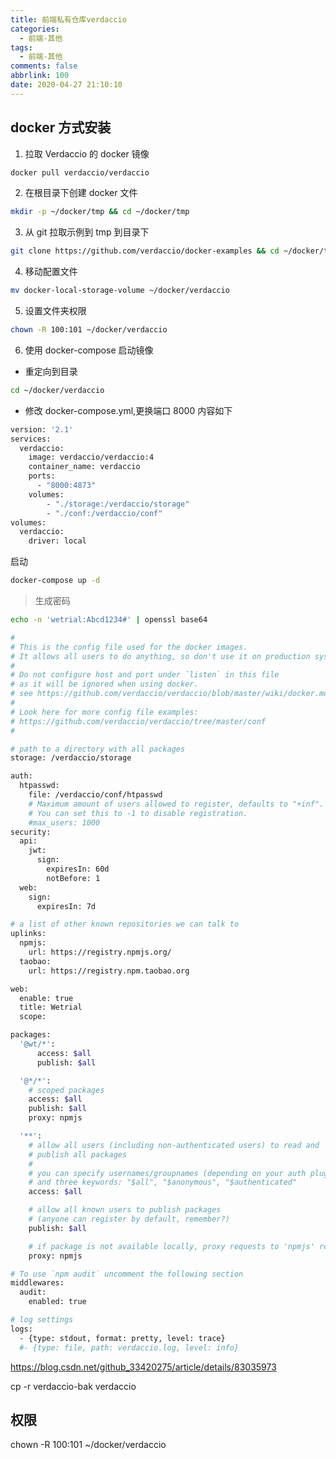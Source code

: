 ```yaml
---
title: 前端私有仓库verdaccio
categories:
  - 前端-其他
tags:
  - 前端-其他
comments: false
abbrlink: 100
date: 2020-04-27 21:10:10
---
```


## docker 方式安装

1. 拉取 Verdaccio 的 docker 镜像

```bash
docker pull verdaccio/verdaccio
```

2. 在根目录下创建 docker 文件

```bash
mkdir -p ~/docker/tmp && cd ~/docker/tmp
```

3. 从 git 拉取示例到 tmp 到目录下

```bash
git clone https://github.com/verdaccio/docker-examples && cd ~/docker/tmp/docker-examples
```

4. 移动配置文件

```bash
mv docker-local-storage-volume ~/docker/verdaccio
```

5. 设置文件夹权限

```bash
chown -R 100:101 ~/docker/verdaccio
```

6. 使用 docker-compose 启动镜像

- 重定向到目录

```bash
cd ~/docker/verdaccio
```

- 修改 docker-compose.yml,更换端口 8000 内容如下

```bash
version: '2.1'
services:
  verdaccio:
    image: verdaccio/verdaccio:4
    container_name: verdaccio
    ports:
      - "8000:4873"
    volumes:
        - "./storage:/verdaccio/storage"
        - "./conf:/verdaccio/conf"
volumes:
  verdaccio:
    driver: local
```

启动

```bash
docker-compose up -d
```

> 生成密码

```bash
echo -n 'wetrial:Abcd1234#' | openssl base64
```

```bash
#
# This is the config file used for the docker images.
# It allows all users to do anything, so don't use it on production systems.
#
# Do not configure host and port under `listen` in this file
# as it will be ignored when using docker.
# see https://github.com/verdaccio/verdaccio/blob/master/wiki/docker.md#docker-and-custom-port-configuration
#
# Look here for more config file examples:
# https://github.com/verdaccio/verdaccio/tree/master/conf
#

# path to a directory with all packages
storage: /verdaccio/storage

auth:
  htpasswd:
    file: /verdaccio/conf/htpasswd
    # Maximum amount of users allowed to register, defaults to "+inf".
    # You can set this to -1 to disable registration.
    #max_users: 1000
security:
  api:
    jwt:
      sign:
        expiresIn: 60d
        notBefore: 1
  web:
    sign:
      expiresIn: 7d

# a list of other known repositories we can talk to
uplinks:
  npmjs:
    url: https://registry.npmjs.org/
  taobao:
    url: https://registry.npm.taobao.org

web:
  enable: true
  title: Wetrial
  scope:

packages:
  '@wt/*':
      access: $all
      publish: $all

  '@*/*':
    # scoped packages
    access: $all
    publish: $all
    proxy: npmjs

  '**':
    # allow all users (including non-authenticated users) to read and
    # publish all packages
    #
    # you can specify usernames/groupnames (depending on your auth plugin)
    # and three keywords: "$all", "$anonymous", "$authenticated"
    access: $all

    # allow all known users to publish packages
    # (anyone can register by default, remember?)
    publish: $all

    # if package is not available locally, proxy requests to 'npmjs' registry
    proxy: npmjs

# To use `npm audit` uncomment the following section
middlewares:
  audit:
    enabled: true

# log settings
logs:
  - {type: stdout, format: pretty, level: trace}
  #- {type: file, path: verdaccio.log, level: info}

```

https://blog.csdn.net/github_33420275/article/details/83035973

cp -r verdaccio-bak verdaccio

## 权限

chown -R 100:101 ~/docker/verdaccio
